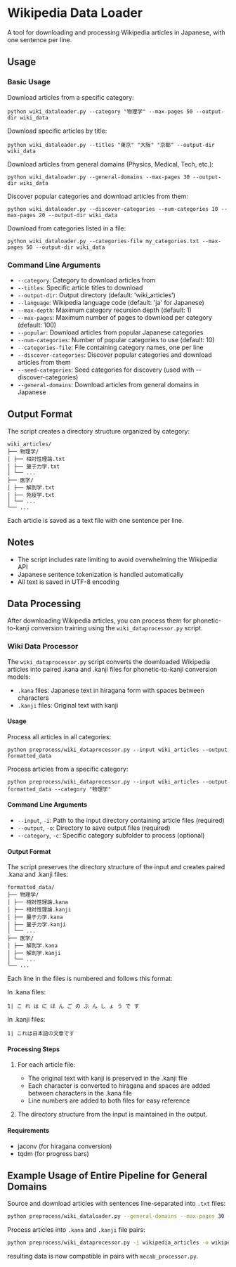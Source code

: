 # Wikipedia Data Loader

A tool for downloading and processing Wikipedia articles in Japanese, with one sentence per line.

## Usage

### Basic Usage

Download articles from a specific category:
```
python wiki_dataloader.py --category "物理学" --max-pages 50 --output-dir wiki_data
```

Download specific articles by title:
```
python wiki_dataloader.py --titles "東京" "大阪" "京都" --output-dir wiki_data
```

Download articles from general domains (Physics, Medical, Tech, etc.):
```
python wiki_dataloader.py --general-domains --max-pages 30 --output-dir wiki_data
```

Discover popular categories and download articles from them:
```
python wiki_dataloader.py --discover-categories --num-categories 10 --max-pages 20 --output-dir wiki_data
```

Download from categories listed in a file:
```
python wiki_dataloader.py --categories-file my_categories.txt --max-pages 50 --output-dir wiki_data
```

### Command Line Arguments

- `--category`: Category to download articles from
- `--titles`: Specific article titles to download
- `--output-dir`: Output directory (default: 'wiki_articles')
- `--language`: Wikipedia language code (default: 'ja' for Japanese)
- `--max-depth`: Maximum category recursion depth (default: 1)
- `--max-pages`: Maximum number of pages to download per category (default: 100)
- `--popular`: Download articles from popular Japanese categories
- `--num-categories`: Number of popular categories to use (default: 10)
- `--categories-file`: File containing category names, one per line
- `--discover-categories`: Discover popular categories and download articles from them
- `--seed-categories`: Seed categories for discovery (used with --discover-categories)
- `--general-domains`: Download articles from general domains in Japanese

## Output Format

The script creates a directory structure organized by category:

```
wiki_articles/
├── 物理学/
│ ├── 相対性理論.txt
│ ├── 量子力学.txt
│ └── ...
├── 医学/
│ ├── 解剖学.txt
│ ├── 免疫学.txt
│ └── ...
└── ...
```

Each article is saved as a text file with one sentence per line.

## Notes

- The script includes rate limiting to avoid overwhelming the Wikipedia API
- Japanese sentence tokenization is handled automatically
- All text is saved in UTF-8 encoding


## Data Processing

After downloading Wikipedia articles, you can process them for phonetic-to-kanji conversion training using the `wiki_dataprocessor.py` script.

### Wiki Data Processor

The `wiki_dataprocessor.py` script converts the downloaded Wikipedia articles into paired .kana and .kanji files for phonetic-to-kanji conversion models:
- `.kana` files: Japanese text in hiragana form with spaces between characters
- `.kanji` files: Original text with kanji

#### Usage

Process all articles in all categories:
```
python preprocess/wiki_dataprocessor.py --input wiki_articles --output formatted_data
```

Process articles from a specific category:
```
python preprocess/wiki_dataprocessor.py --input wiki_articles --output formatted_data --category "物理学"
```

#### Command Line Arguments

- `--input`, `-i`: Path to the input directory containing article files (required)
- `--output`, `-o`: Directory to save output files (required)
- `--category`, `-c`: Specific category subfolder to process (optional)

#### Output Format

The script preserves the directory structure of the input and creates paired .kana and .kanji files:

```
formatted_data/
├── 物理学/
│ ├── 相対性理論.kana
│ ├── 相対性理論.kanji
│ ├── 量子力学.kana
│ ├── 量子力学.kanji
│ └── ...
├── 医学/
│ ├── 解剖学.kana
│ ├── 解剖学.kanji
│ └── ...
└── ...
```

Each line in the files is numbered and follows this format:

In .kana files:
```
1| こ れ は に ほ ん ご の ぶ ん し ょ う で す
```

In .kanji files:
```
1| これは日本語の文章です
```

#### Processing Steps

1. For each article file:
   - The original text with kanji is preserved in the .kanji file
   - Each character is converted to hiragana and spaces are added between characters in the .kana file
   - Line numbers are added to both files for easy reference

2. The directory structure from the input is maintained in the output.

#### Requirements

- jaconv (for hiragana conversion)
- tqdm (for progress bars)


## Example Usage of Entire Pipeline for General Domains

Source and download articles with sentences line-separated into `.txt` files:

```bash
python preprocess/wiki_dataloader.py --general-domains --max-pages 30 --output-dir wikipedia_articles
```

Process articles into `.kana` and `.kanji` file pairs:

```bash
python preprocess/wiki_dataprocessor.py -i wikipedia_articles -o wikipedia_formatted_data
```

resulting data is now compatible in pairs with `mecab_processor.py`.

